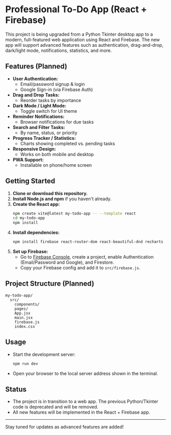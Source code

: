 # Professional To-Do App (React + Firebase)

This project is being upgraded from a Python Tkinter desktop app to a modern, full-featured web application using React and Firebase. The new app will support advanced features such as authentication, drag-and-drop, dark/light mode, notifications, statistics, and more.

## Features (Planned)

- **User Authentication:**
  - Email/password signup & login
  - Google Sign-in (via Firebase Auth)
- **Drag and Drop Tasks:**
  - Reorder tasks by importance
- **Dark Mode / Light Mode:**
  - Toggle switch for UI theme
- **Reminder Notifications:**
  - Browser notifications for due tasks
- **Search and Filter Tasks:**
  - By name, status, or priority
- **Progress Tracker / Statistics:**
  - Charts showing completed vs. pending tasks
- **Responsive Design:**
  - Works on both mobile and desktop
- **PWA Support:**
  - Installable on phone/home screen

## Getting Started

1. **Clone or download this repository.**
2. **Install Node.js and npm** if you haven't already.
3. **Create the React app:**
   ```bash
   npm create vite@latest my-todo-app -- --template react
   cd my-todo-app
   npm install
   ```
4. **Install dependencies:**
   ```bash
   npm install firebase react-router-dom react-beautiful-dnd recharts
   ```
5. **Set up Firebase:**
   - Go to [Firebase Console](https://console.firebase.google.com/), create a project, enable Authentication (Email/Password and Google), and Firestore.
   - Copy your Firebase config and add it to `src/firebase.js`.

## Project Structure (Planned)

```
my-todo-app/
  src/
    components/
    pages/
    App.jsx
    main.jsx
    firebase.js
    index.css
```

## Usage

- Start the development server:
  ```bash
  npm run dev
  ```
- Open your browser to the local server address shown in the terminal.

## Status

- The project is in transition to a web app. The previous Python/Tkinter code is deprecated and will be removed.
- All new features will be implemented in the React + Firebase app.

---

Stay tuned for updates as advanced features are added! 